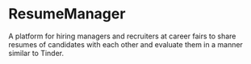 # ResumeManager
A platform for hiring managers and recruiters at career fairs to share resumes of candidates with each other and evaluate them in a manner similar to Tinder.
